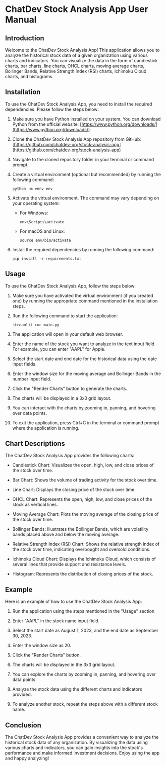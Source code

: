# ChatDev Stock Analysis App User Manual

## Introduction

Welcome to the ChatDev Stock Analysis App! This application allows you to analyze the historical stock data of a given organization using various charts and indicators. You can visualize the data in the form of candlestick charts, bar charts, line charts, OHCL charts, moving average charts, Bollinger Bands, Relative Strength Index (RSI) charts, Ichimoku Cloud charts, and histograms.

## Installation

To use the ChatDev Stock Analysis App, you need to install the required dependencies. Please follow the steps below:

1. Make sure you have Python installed on your system. You can download Python from the official website: [https://www.python.org/downloads/](https://www.python.org/downloads/)

2. Clone the ChatDev Stock Analysis App repository from GitHub: [https://github.com/chatdev-org/stock-analysis-app](https://github.com/chatdev-org/stock-analysis-app)

3. Navigate to the cloned repository folder in your terminal or command prompt.

4. Create a virtual environment (optional but recommended) by running the following command:

   ```shell
   python -m venv env
   ```

5. Activate the virtual environment. The command may vary depending on your operating system:

   - For Windows:

     ```shell
     env\Scripts\activate
     ```

   - For macOS and Linux:

     ```shell
     source env/bin/activate
     ```

6. Install the required dependencies by running the following command:

   ```shell
   pip install -r requirements.txt
   ```

## Usage

To use the ChatDev Stock Analysis App, follow the steps below:

1. Make sure you have activated the virtual environment (if you created one) by running the appropriate command mentioned in the installation steps.

2. Run the following command to start the application:

   ```shell
   streamlit run main.py
   ```

3. The application will open in your default web browser.

4. Enter the name of the stock you want to analyze in the text input field. For example, you can enter "AAPL" for Apple.

5. Select the start date and end date for the historical data using the date input fields.

6. Enter the window size for the moving average and Bollinger Bands in the number input field.

7. Click the "Render Charts" button to generate the charts.

8. The charts will be displayed in a 3x3 grid layout.

9. You can interact with the charts by zooming in, panning, and hovering over data points.

10. To exit the application, press Ctrl+C in the terminal or command prompt where the application is running.

## Chart Descriptions

The ChatDev Stock Analysis App provides the following charts:

- Candlestick Chart: Visualizes the open, high, low, and close prices of the stock over time.

- Bar Chart: Shows the volume of trading activity for the stock over time.

- Line Chart: Displays the closing price of the stock over time.

- OHCL Chart: Represents the open, high, low, and close prices of the stock as vertical lines.

- Moving Average Chart: Plots the moving average of the closing price of the stock over time.

- Bollinger Bands: Illustrates the Bollinger Bands, which are volatility bands placed above and below the moving average.

- Relative Strength Index (RSI) Chart: Shows the relative strength index of the stock over time, indicating overbought and oversold conditions.

- Ichimoku Cloud Chart: Displays the Ichimoku Cloud, which consists of several lines that provide support and resistance levels.

- Histogram: Represents the distribution of closing prices of the stock.

## Example

Here is an example of how to use the ChatDev Stock Analysis App:

1. Run the application using the steps mentioned in the "Usage" section.

2. Enter "AAPL" in the stock name input field.

3. Select the start date as August 1, 2023, and the end date as September 30, 2023.

4. Enter the window size as 20.

5. Click the "Render Charts" button.

6. The charts will be displayed in the 3x3 grid layout.

7. You can explore the charts by zooming in, panning, and hovering over data points.

8. Analyze the stock data using the different charts and indicators provided.

9. To analyze another stock, repeat the steps above with a different stock name.

## Conclusion

The ChatDev Stock Analysis App provides a convenient way to analyze the historical stock data of any organization. By visualizing the data using various charts and indicators, you can gain insights into the stock's performance and make informed investment decisions. Enjoy using the app and happy analyzing!